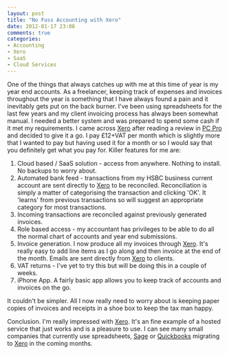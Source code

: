 ```yaml
---
layout: post
title: "No Fuss Accounting with Xero"
date: 2012-01-17 23:08
comments: true
categories:
- Accounting
- Xero
- SaaS
- Cloud Services
---
```

One of the things that always catches up with me at this time of year is my year end accounts.  As a freelancer, keeping track of expenses and invoices throughout the year is something that I have always found a pain and it inevitably gets put on the back burner.  I've been using spreadsheets for the last few years and my client invoicing process has always been somewhat manual.  I needed a better system and was prepared to spend some cash if it met my requirements.  I came across [Xero](http://www.xero.com) after reading a review in [PC Pro](http://www.pcpro.co.uk/reviews/software/367120/xero) and decided to give it a go.  I pay £12+VAT per month which is slightly more that I wanted to pay but having used it for a month or so I would say that you definitely get what you pay for.  Killer features for me are:

1. Cloud based / SaaS solution - access from anywhere.  Nothing to install.  No backups to worry about.
1. Automated bank feed - transactions from my HSBC business current account are sent directly to [Xero](http://www.xero.com) to be reconciled.  Reconciliation is simply a matter of categorising the transaction and clicking 'OK'.  It 'learns' from previous transactions so will suggest an appropriate category for most transactions.
1. Incoming transactions are reconciled against previously generated invoices.
1. Role based access - my accountant has privileges to be able to do all the normal chart of accounts and year end submissions.
1. Invoice generation.  I now produce all my invoices through [Xero](http://www.xero.com).  It's really easy to add line items as I go along and then invoice at the end of the month.  Emails are sent directly from [Xero](http://www.xero.com) to clients.
1. VAT returns - I've yet to try this but will be doing this in a couple of weeks.
1. iPhone App.  A fairly basic app allows you to keep track of accounts and invoices on the go.

It couldn't be simpler.  All I now really need to worry about is keeping paper copies of invoices and receipts in a shoe box to keep the tax man happy.

Conclusion.  I'm really impressed with [Xero](http://www.xero.com).  It's an fine example of a hosted service that just works and is a pleasure to use.  I can see many small companies that currently use spreadsheets, [Sage](http://www.sage.co.uk/) or [Quickbooks](http://www.intuit.co.uk/) migrating to [Xero](http://www.xero.com) in the coming months.
